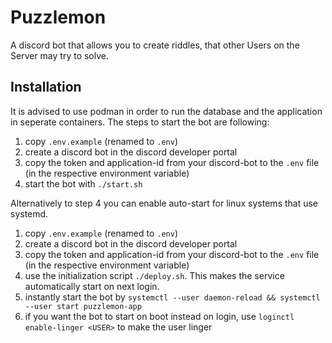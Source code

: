 # Puzzlemon

A discord bot that allows you to create riddles,
that other Users on the Server may try to solve.

## Installation

It is advised to use podman in order to run the database and the application in seperate containers.
The steps to start the bot are following:

1. copy `.env.example` (renamed to `.env`)
2. create a discord bot in the discord developer portal
3. copy the token and application-id from your discord-bot to the `.env`
    file (in the respective environment variable)
4. start the bot with `./start.sh`

Alternatively to step 4 you can enable auto-start for linux systems that use systemd.

1. copy `.env.example` (renamed to `.env`)
2. create a discord bot in the discord developer portal
3. copy the token and application-id from your discord-bot to the `.env`
    file (in the respective environment variable)
4. use the initialization script `./deploy.sh`. This makes the service automatically start on next login.
5. instantly start the bot by `systemctl --user daemon-reload && systemctl --user start puzzlemon-app`
6. if you want the bot to start on boot instead on login, use `loginctl enable-linger <USER>` to make the user linger
